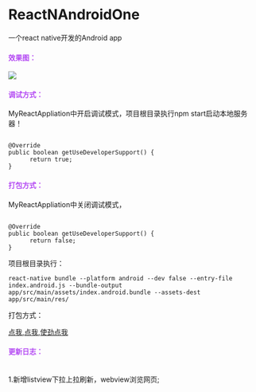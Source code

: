 # ReactNAndroidOne

一个react native开发的Android app

#### <font color="#b348f3">效果图：</font>

![](https://github.com/hanxiaofeng/ReactNAndroidOne/blob/master/gif/show.gif)

#### <font color="#b348f3">调试方式：</font>

MyReactAppliation中开启调试模式，项目根目录执行npm start启动本地服务器！
```

@Override
public boolean getUseDeveloperSupport() {
      return true;
}

```

#### <font color="#b348f3">打包方式：</font>

MyReactAppliation中关闭调试模式，
```

@Override
public boolean getUseDeveloperSupport() {
      return false;
}

```



项目根目录执行：
```
react-native bundle --platform android --dev false --entry-file index.android.js --bundle-output app/src/main/assets/index.android.bundle --assets-dest app/src/main/res/

```

打包方式：

[点我,点我,使劲点我](https://github.com/hanxiaofeng/ReactNativeAndroid)


#### <font color="#b348f3">更新日志：</font>

<br>
1.新增listview下拉上拉刷新，webview浏览网页;


